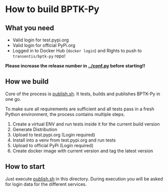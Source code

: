 # How to build BPTK-Py

## What you need

- Valid login for test.pypi.org
- Valid login for official PyPi.org
- Logged in to Docker Hub (``docker login``) and Rights to push to ```transentis/bptk-py``` repo!

**Please increase the release number in [../conf.py](../conf.py) before starting!!**

## How we build

Core of the process is [publish.sh](publish.sh). It tests, builds and publishes BPTK-Py in one go.

To make sure all requirements are sufficient and all tests pass in a fresh Python environment, the process contains multiple steps.

1. Create a virtual ENV and run tests inside it for the current build version
2. Generate Distribution
3. Upload to test.pypi.org (Login required)
4. Install into a venv from test.pypi.org and run tests
5. Upload to official PyPi (Login required)
6. Create docker image with current version and tag the latest version

## How to start

Just execute [publish.sh](publish.sh) in this directory. During execution you will be asked for login data for the different services.



